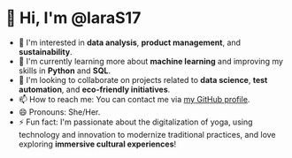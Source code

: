 # 👋 Hi, I'm @laraS17

- 👀 I'm interested in **data analysis**, **product management**, and **sustainability**.
- 🌱 I'm currently learning more about **machine learning** and improving my skills in **Python** and **SQL**.
- 💞️ I'm looking to collaborate on projects related to **data science**, **test automation**, and **eco-friendly initiatives**.
- 📫 How to reach me: You can contact me via [my GitHub profile](https://github.com/laraS17).
- 😄 Pronouns: She/Her.
- ⚡ Fun fact: I'm passionate about the digitalization of yoga, using technology and innovation to modernize traditional practices, and love exploring **immersive cultural experiences**!
